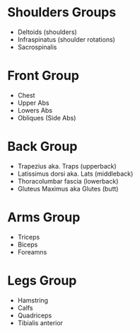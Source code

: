# Shoulders Groups
- Deltoids (shoulders)
- Infraspinatus (shoulder rotations)
- Sacrospinalis

# Front Group
- Chest
- Upper Abs
- Lowers Abs 
- Obliques (Side Abs)

# Back Group
- Trapezius aka. Traps (upperback)
- Latissimus dorsi aka. Lats (middleback)
- Thoracolumbar fascia (lowerback)
- Gluteus Maximus aka Glutes (butt)

# Arms Group
- Triceps
- Biceps
- Foreamns

# Legs Group
- Hamstring
- Calfs
- Quadriceps
- Tibialis anterior